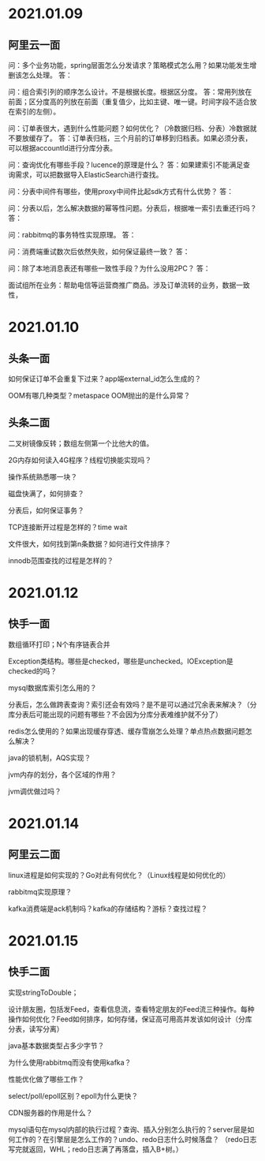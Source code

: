 # 2021.01.09
## 阿里云一面
问：多个业务功能，spring层面怎么分发请求？策略模式怎么用？如果功能发生增删该怎么处理。
答：

问：组合索引列的顺序怎么设计。不是根据长度。根据区分度。
答：常用列放在前面；区分度高的列放在前面（重复值少，比如主键、唯一键。时间字段不适合放在索引的左侧）。

问：订单表很大，遇到什么性能问题？如何优化？（冷数据归档、分表）冷数据就不要放缓存了。
答：订单表归档，三个月前的订单移到归档表。如果必须分表，可以根据accountId进行分库分表。

问：查询优化有哪些手段？lucence的原理是什么？
答：如果建索引不能满足查询需求，可以把数据导入ElasticSearch进行查找。

问：分表中间件有哪些，使用proxy中间件比起sdk方式有什么优势？
答：

问：分表以后，怎么解决数据的幂等性问题。分表后，根据唯一索引去重还行吗？
答：

问：rabbitmq的事务特性实现原理。
答：

问：消费端重试数次后依然失败，如何保证最终一致？
答：

问：除了本地消息表还有哪些一致性手段？为什么没用2PC？
答：

面试组所在业务：帮助电信等运营商推广商品。涉及订单流转的业务，数据一致性，

# 2021.01.10
## 头条一面
如何保证订单不会重复下过来？app端external_id怎么生成的？

OOM有哪几种类型？metaspace OOM抛出的是什么异常？

## 头条二面
二叉树镜像反转；数组左侧第一个比他大的值。

2G内存如何读入4G程序？线程切换能实现吗？

操作系统熟悉哪一块？

磁盘快满了，如何排查？

分表后，如何保证事务？

TCP连接断开过程是怎样的？time wait

文件很大，如何找到第n条数据？如何进行文件排序？

innodb范围查找的过程是怎样的？

# 2021.01.12
## 快手一面
数组循环打印；N个有序链表合并

Exception类结构。哪些是checked，哪些是unchecked。IOException是checked的吗？

mysql数据库索引怎么用的？

分表后，怎么做跨表查询？索引还会有效吗？是不是可以通过冗余表来解决？（分库分表后可能出现的问题有哪些？不会因为分库分表难维护就不分了）

redis怎么使用的？如果出现缓存穿透、缓存雪崩怎么处理？单点热点数据问题怎么解决？

java的锁机制，AQS实现？

jvm内存的划分，各个区域的作用？

jvm调优做过吗？

# 2021.01.14
## 阿里云二面

linux进程是如何实现的？Go对此有何优化？（Linux线程是如何优化的）

rabbitmq实现原理？

kafka消费端是ack机制吗？kafka的存储结构？游标？查找过程？

# 2021.01.15
## 快手二面

实现stringToDouble；

设计朋友圈，包括发Feed，查看信息流，查看特定朋友的Feed流三种操作。每种操作如何优化？Feed如何排序，如何存储，保证高可用高并发该如何设计（分库分表，读写分离）

java基本数据类型占多少字节？

为什么使用rabbitmq而没有使用kafka？

性能优化做了哪些工作？

select/poll/epoll区别？epoll为什么更快？

CDN服务器的作用是什么？

mysql语句在mysql内部的执行过程？查询、插入分别怎么执行的？server层是如何工作的？在引擎层是怎么工作的？undo、redo日志什么时候落盘？
（redo日志写完就返回，WHL；redo日志满了再落盘，插入B+树。）